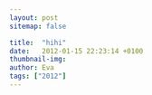 ```yaml
---
layout: post
sitemap: false

title:  "hihi"
date:   2012-01-15 22:23:14 +0100
thumbnail-img: 
author: Eva
tags: ["2012"]
---
```




